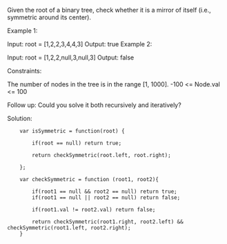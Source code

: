 Given the root of a binary tree, check whether it is a mirror of itself (i.e., symmetric around its center).

 

Example 1:


Input: root = [1,2,2,3,4,4,3]
Output: true
Example 2:


Input: root = [1,2,2,null,3,null,3]
Output: false
 

Constraints:

The number of nodes in the tree is in the range [1, 1000].
-100 <= Node.val <= 100
 

Follow up: Could you solve it both recursively and iteratively?

Solution: 

        var isSymmetric = function(root) {
            
            if(root == null) return true;
            
            return checkSymmetric(root.left, root.right);
            
        };

        var checkSymmetric = function (root1, root2){
            
            if(root1 == null && root2 == null) return true;
            if(root1 == null || root2 == null) return false;
            
            if(root1.val != root2.val) return false;
            
            return checkSymmetric(root1.right, root2.left) && checkSymmetric(root1.left, root2.right);
        }